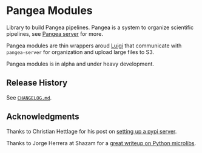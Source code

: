 # Pangea Modules

Library to build Pangea pipelines. Pangea is a system to organize scientific pipelines, see [Pangea server](https://github.com/LongTailBio/pangea-server) for more.

Pangea modules are thin wrappers aroud [Luigi](https://github.com/spotify/luigi) that communicate with `pangea-server` for organization and upload large files to S3. 

Pangea modules is in alpha and under heavy development.

## Release History

See [`CHANGELOG.md`](CHANGELOG.md).

## Acknowledgments

Thanks to Christian Hettlage for his post on [setting up a pypi server](https://medium.com/@christianhettlage/setting-up-a-pypi-server-679f1b55b96).

Thanks to Jorge Herrera at Shazam for a [great writeup on Python microlibs](https://blog.shazam.com/python-microlibs-5be9461ad979).

[project-tags]: https://github.com/LongtailBio/pangea-modules/tags
[contributors]: https://github.com/LongtailBio/pangea-modules/contributors
